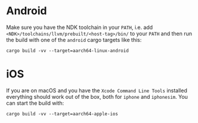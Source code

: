 # Android

Make sure you have the NDK toolchain in your `PATH`, i.e. add `<NDK>/toolchains/llvm/prebuilt/<host-tag>/bin/` to your `PATH` and then run the build with one of the `android` cargo targets like this:

```
cargo build -vv --target=aarch64-linux-android
```
# iOS

If you are on macOS and you have the `Xcode Command Line Tools` installed everything should work out of the box, both for `iphone` and `iphonesim`. You can start the build with:

```
cargo build -vv --target=aarch64-apple-ios
```
